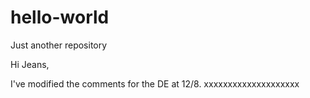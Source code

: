 # hello-world
Just another repository

Hi Jeans,

I've modified the comments for the DE at 12/8.
xxxxxxxxxxxxxxxxxxxx

